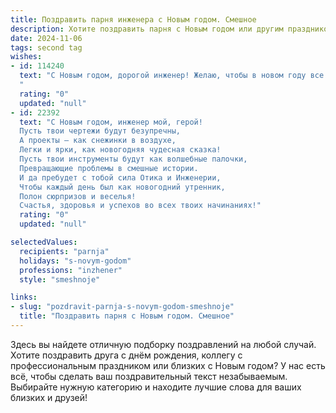 ```yaml
---
title: Поздравить парня инженера с Новым годом. Смешное
description: Хотите поздравить парня с Новым годом или другим праздником? Наш ИИ создаст незабываемое поздравление, а вы обязательно выделитесь среди других.  
date: 2024-11-06
tags: second tag
wishes:
- id: 114240
  text: "С Новым годом, дорогой инженер! Желаю, чтобы в новом году все шестеренки твоей жизни работали как часы (а лучше — как космический корабль!),  а все задачи решались с легкостью и  юмором, достойным самого гениального изобретателя!  Пусть твой креатив не иссякнет, а проблемы решаются с помощью не только формул, но и праздничного настроения!  С Новым годом!
  "
  rating: "0"
  updated: "null"
- id: 22392
  text: "С Новым годом, инженер мой, герой!
  Пусть твои чертежи будут безупречны,
  А проекты – как снежинки в воздухе,
  Легки и ярки, как новогодняя чудесная сказка!
  Пусть твои инструменты будут как волшебные палочки,
  Превращающие проблемы в смешные истории.
  И да пребудет с тобой сила Отика и Инженерии,
  Чтобы каждый день был как новогодний утренник,
  Полон сюрпризов и веселья!
  Счастья, здоровья и успехов во всех твоих начинаниях!"
  rating: "0"
  updated: "null"

selectedValues:
  recipients: "parnja"
  holidays: "s-novym-godom"
  professions: "inzhener"
  style: "smeshnoje"

links:
- slug: "pozdravit-parnja-s-novym-godom-smeshnoje"
  title: "Поздравить парня с Новым годом. Смешное"
---
```


Здесь вы найдете отличную подборку поздравлений на любой случай.
Хотите поздравить друга с днём рождения, коллегу с профессиональным праздником или близких с Новым годом? У нас есть всё, чтобы сделать ваш поздравительный текст незабываемым. Выбирайте нужную категорию и находите лучшие слова для ваших близких и друзей!

